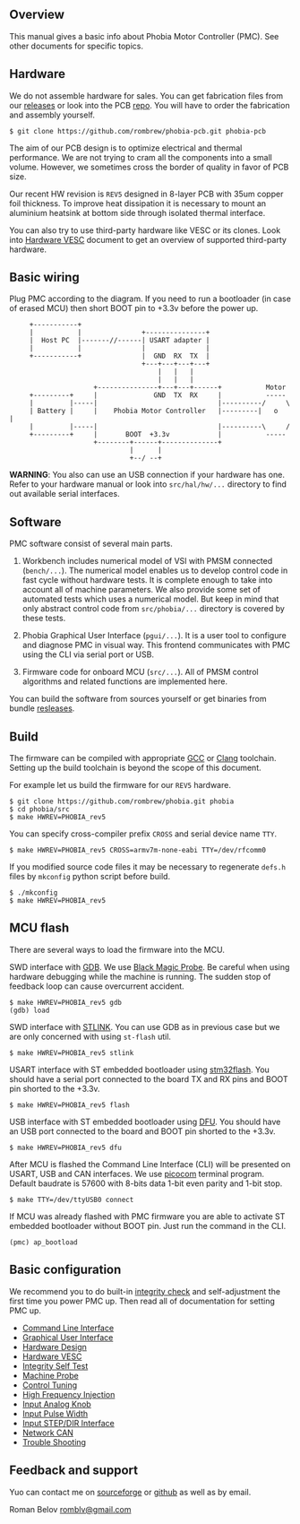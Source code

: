 ## Overview

This manual gives a basic info about Phobia Motor Controller (PMC). See other
documents for specific topics.

## Hardware

We do not assemble hardware for sales. You can get fabrication files from our
[releases](https://sourceforge.net/projects/phobia/files/) or look into the PCB
[repo](https://github.com/rombrew/phobia-pcb). You will have to order the
fabrication and assembly yourself.

	$ git clone https://github.com/rombrew/phobia-pcb.git phobia-pcb

The aim of our PCB design is to optimize electrical and thermal performance.
We are not trying to cram all the components into a small volume. However, we
sometimes cross the border of quality in favor of PCB size.

Our recent HW revision is `REV5` designed in 8-layer PCB with 35um copper foil
thickness. To improve heat dissipation it is necessary to mount an aluminium
heatsink at bottom side through isolated thermal interface.

You can also try to use third-party hardware like VESC or its clones. Look into
[Hardware VESC](HardwareVESC.md) document to get an overview of supported
third-party hardware.

## Basic wiring

Plug PMC according to the diagram. If you need to run a bootloader (in case of
erased MCU) then short BOOT pin to +3.3v before the power up.

```
	 +-----------+
	 |           |               +---------------+
	 |  Host PC  |-------//------| USART adapter |
	 |           |               |               |
	 +-----------+               |  GND  RX  TX  |
	                             +---+---+---+---+
	                                 |   |   |
	                                 |   |   |
	                 +---------------+---+---+------+           Motor
	 +---------+     |              GND  TX  RX     |           -----
	 |         |-----|                              |----------/     \
	 | Battery |     |    Phobia Motor Controller   |---------|   o   |
	 |         |-----|                              |----------\     /
	 +---------+     |       BOOT  +3.3v            |           -----
	                 +--------+------+--------------+
	                          |      |
	                          +--/ --+
```

**WARNING**: You also can use an USB connection if your hardware has one. Refer
to your hardware manual or look into `src/hal/hw/...` directory to find out
available serial interfaces.

## Software

PMC software consist of several main parts.

1. Workbench includes numerical model of VSI with PMSM connected (`bench/...`).
   The numerical model enables us to develop control code in fast cycle without
   hardware tests. It is complete enough to take into account all of machine
   parameters. We also provide some set of automated tests which uses a
   numerical model. But keep in mind that only abstract control code from
   `src/phobia/...` directory is covered by these tests.

2. Phobia Graphical User Interface (`pgui/...`). It is a user tool to configure
   and diagnose PMC in visual way. This frontend communicates with PMC using
   the CLI via serial port or USB.

3. Firmware code for onboard MCU (`src/...`). All of PMSM control algorithms
   and related functions are implemented here.

You can build the software from sources yourself or get binaries from bundle
[resleases](https://github.com/rombrew/phobia/releases).

## Build

The firmware can be compiled with appropriate [GCC](https://gcc.gnu.org/) or
[Clang](https://clang.llvm.org/) toolchain. Setting up the build toolchain is
beyond the scope of this document.

For example let us build the firmware for our `REV5` hardware.

	$ git clone https://github.com/rombrew/phobia.git phobia
	$ cd phobia/src
	$ make HWREV=PHOBIA_rev5

You can specify cross-compiler prefix `CROSS` and serial device name `TTY`.

	$ make HWREV=PHOBIA_rev5 CROSS=armv7m-none-eabi TTY=/dev/rfcomm0

If you modified source code files it may be necessary to regenerate `defs.h`
files by `mkconfig` python script before build.

	$ ./mkconfig
	$ make HWREV=PHOBIA_rev5

## MCU flash

There are several ways to load the firmware into the MCU.

SWD interface with [GDB](https://www.gnu.org/software/gdb/). We use
[Black Magic Probe](https://1bitsquared.com/products/black-magic-probe). Be
careful when using hardware debugging while the machine is running. The sudden
stop of feedback loop can cause overcurrent accident.

	$ make HWREV=PHOBIA_rev5 gdb
	(gdb) load

SWD interface with [STLINK](https://github.com/stlink-org/stlink). You can use
GDB as in previous case but we are only concerned with using `st-flash` util.

	$ make HWREV=PHOBIA_rev5 stlink

USART interface with ST embedded bootloader using
[stm32flash](https://sourceforge.net/projects/stm32flash/). You should have a
serial port connected to the board TX and RX pins and BOOT pin shorted to the +3.3v.

	$ make HWREV=PHOBIA_rev5 flash

USB interface with ST embedded bootloader using
[DFU](http://dfu-util.sourceforge.net/). You should have an USB port connected
to the board and BOOT pin shorted to the +3.3v.

	$ make HWREV=PHOBIA_rev5 dfu

After MCU is flashed the Command Line Interface (CLI) will be presented on
USART, USB and CAN interfaces. We use
[picocom](https://github.com/npat-efault/picocom) terminal program. Default
baudrate is 57600 with 8-bits data 1-bit even parity and 1-bit stop.

	$ make TTY=/dev/ttyUSB0 connect

If MCU was already flashed with PMC firmware you are able to activate ST
embedded bootloader without BOOT pin. Just run the command in the CLI.

	(pmc) ap_bootload

## Basic configuration

We recommend you to do built-in [integrity check](IntegritySelfTest.md) and
self-adjustment the first time you power PMC up. Then read all of documentation
for setting PMC up.

- [Command Line Interface](CommandLineInterface.md)
- [Graphical User Interface](GraphicalUserInterface.md)
- [Hardware Design](HardwareDesign.md)
- [Hardware VESC](HardwareVESC.md)
- [Integrity Self Test](IntegritySelfTest.md)
- [Machine Probe](MachineProbe.md)
- [Control Tuning](ControlTuning.md)
- [High Frequency Injection](HighFrequencyInjection.md)
- [Input Analog Knob](InputAnalogKnob.md)
- [Input Pulse Width](InputPulseWidth.md)
- [Input STEP/DIR Interface](InputStepDirection.md)
- [Network CAN](NetworkCAN.md)
- [Trouble Shooting](TroubleShooting.md)

## Feedback and support

Yuo can contact me on [sourceforge](https://sourceforge.net/projects/phobia/)
or [github](https://github.com/rombrew/phobia) as well as by email.

Roman Belov <romblv@gmail.com>

